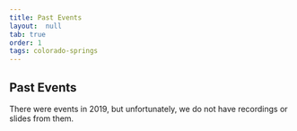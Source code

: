 ```yaml
---
title: Past Events
layout:  null
tab: true
order: 1
tags: colorado-springs
---
```


## Past Events

There were events in 2019, but unfortunately, we do not have recordings or slides from them.
